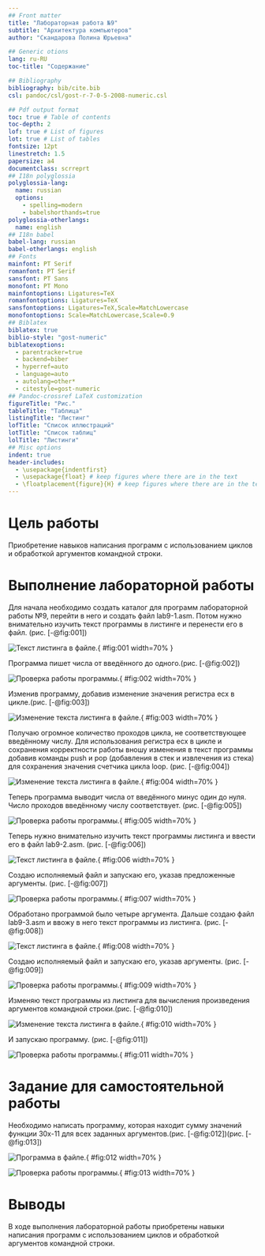 ```yaml
---
## Front matter
title: "Лабораторная работа №9"
subtitle: "Архитектура компьютеров"
author: "Скандарова Полина Юрьевна"

## Generic otions
lang: ru-RU
toc-title: "Содержание"

## Bibliography
bibliography: bib/cite.bib
csl: pandoc/csl/gost-r-7-0-5-2008-numeric.csl

## Pdf output format
toc: true # Table of contents
toc-depth: 2
lof: true # List of figures
lot: true # List of tables
fontsize: 12pt
linestretch: 1.5
papersize: a4
documentclass: scrreprt
## I18n polyglossia
polyglossia-lang:
  name: russian
  options:
	- spelling=modern
	- babelshorthands=true
polyglossia-otherlangs:
  name: english
## I18n babel
babel-lang: russian
babel-otherlangs: english
## Fonts
mainfont: PT Serif
romanfont: PT Serif
sansfont: PT Sans
monofont: PT Mono
mainfontoptions: Ligatures=TeX
romanfontoptions: Ligatures=TeX
sansfontoptions: Ligatures=TeX,Scale=MatchLowercase
monofontoptions: Scale=MatchLowercase,Scale=0.9
## Biblatex
biblatex: true
biblio-style: "gost-numeric"
biblatexoptions:
  - parentracker=true
  - backend=biber
  - hyperref=auto
  - language=auto
  - autolang=other*
  - citestyle=gost-numeric
## Pandoc-crossref LaTeX customization
figureTitle: "Рис."
tableTitle: "Таблица"
listingTitle: "Листинг"
lofTitle: "Список иллюстраций"
lotTitle: "Список таблиц"
lolTitle: "Листинги"
## Misc options
indent: true
header-includes:
  - \usepackage{indentfirst}
  - \usepackage{float} # keep figures where there are in the text
  - \floatplacement{figure}{H} # keep figures where there are in the text
---
```


# Цель работы

Приобретение навыков написания программ с использованием циклов и
обработкой аргументов командной строки.

# Выполнение лабораторной работы

Для начала необходимо создать каталог для программ лабораторной работы №9, перейти в
него и создать файл lab9-1.asm. Потом нужно внимательно изучить текст программы в листинге и перенести его в файл. (рис. [-@fig:001])

![Текст листинга в файле.](image/Arkh1.png){ #fig:001 width=70% }

Программа пишет числа от введённого до одного.(рис. [-@fig:002])

![Проверка работы программы.](image/Arkh2.png){ #fig:002 width=70% }

Изменив программу, добавив изменение значения регистра ecx в цикле.(рис. [-@fig:003])

![Изменение текста листинга в файле.](image/Arkh3.png){ #fig:003 width=70% }

Получаю огромное количество проходов цикла, не соответствующее введённому числу. Для использования регистра ecx в цикле и сохранения корректности работы вношу изменения в текст программы добавив команды push и pop (добавления в стек и извлечения из стека) для сохранения значения счетчика цикла loop. (рис. [-@fig:004])

![Изменение текста листинга в файле.](image/Arkh4.png){ #fig:004 width=70% }

Теперь программа выводит числа от введённого минус один до нуля. Число проходов введённому числу соответствует. (рис. [-@fig:005])

![Проверка работы программы.](image/Arkh5.png){ #fig:005 width=70% }

Теперь нужно внимательно изучить текст программы листинга и ввести его в файл lab9-2.asm. (рис. [-@fig:006])

![Текст листинга в файле.](image/Arkh6.png){ #fig:006 width=70% }

Создаю исполняемый файл и запускаю его, указав предложенные аргументы. (рис. [-@fig:007])

![Проверка работы программы.](image/Arkh7.png){ #fig:007 width=70% }

Обработано программой было четыре аргумента. Дальше создаю файл lab9-3.asm и ввожу в него текст программы из листинга. (рис. [-@fig:008])

![Текст листинга в файле.](image/Arkh13.png){ #fig:008 width=70% }

Создаю исполняемый файл и запускаю его, указав аргументы. (рис. [-@fig:009])

![Проверка работы программы.](image/Arkh8.png){ #fig:009 width=70% }

Изменяю текст программы из листинга для вычисления произведения аргументов командной строки.(рис. [-@fig:010])

![Изменение текста листинга в файле.](image/Arkh9.png){ #fig:010 width=70% }

И запускаю программу. (рис. [-@fig:011])

![Проверка работы программы.](image/Arkh10.png){ #fig:011 width=70% }

# Задание для самостоятельной работы

Необходимо написать программу, которая находит сумму значений функции 30x-11 для всех заданных аргументов.(рис. [-@fig:012])(рис. [-@fig:013])

![Программа в файле.](image/Arkh11.png){ #fig:012 width=70% }

![Проверка работы программы.](image/Arkh12.png){ #fig:013 width=70% }




# Выводы

В ходе выполнения лабораторной работы приобретены навыки написания программ с использованием циклов и
обработкой аргументов командной строки.
